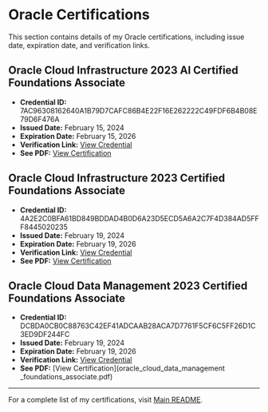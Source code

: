# Oracle Certifications  

This section contains details of my Oracle certifications, including issue date, expiration date, and verification links.  

## Oracle Cloud Infrastructure 2023 AI Certified Foundations Associate
- **Credential ID:** 7AC96308162640A1B79D7CAFC86B4E22F16E262222C49FDF6B4B08E79D6F476A
- **Issued Date:** February 15, 2024
- **Expiration Date:** February 15, 2026
- **Verification Link:** [View Credential](https://catalog-education.oracle.com/ords/certview/sharebadge?id=7AC96308162640A1B79D7CAFC86B4E22F16E262222C49FDF6B4B08E79D6F476A)
- **See PDF:** [View Certification](oracle_ai_cloud_infrastructure_associate.pdf)

## Oracle Cloud Infrastructure 2023 Certified Foundations Associate
- **Credential ID:** 4A2E2C0BFA61BD849BDDAD4B0D6A23D5ECD5A6A2C7F4D384AD5FFF8445020235
- **Issued Date:** February 19, 2024
- **Expiration Date:** February 19, 2026
- **Verification Link:** [View Credential](https://catalog-education.oracle.com/ords/certview/sharebadge?id=4A2E2C0BFA61BD849BDDAD4B0D6A23D5ECD5A6A2C7F4D384AD5FFF8445020235)
- **See PDF:** [View Certification](oracle_cloud_infrastructure_associate.pdf)

## Oracle Cloud Data Management 2023 Certified Foundations Associate
- **Credential ID:** DCBDA0CB0C88763C42EF41ADCAAB28ACA7D7761F5CF6C5FF26D1C3ED9DF244FC
- **Issued Date:** February 19, 2024
- **Expiration Date:** February 19, 2026
- **Verification Link:** [View Credential](https://catalog-education.oracle.com/ords/certview/sharebadge?id=DCBDA0CB0C88763C42EF41ADCAAB28ACA7D7761F5CF6C5FF26D1C3ED9DF244FC)
- **See PDF:** [View Certification](oracle_cloud_data_management _foundations_associate.pdf)

---

For a complete list of my certifications, visit [Main README](../README.md).  